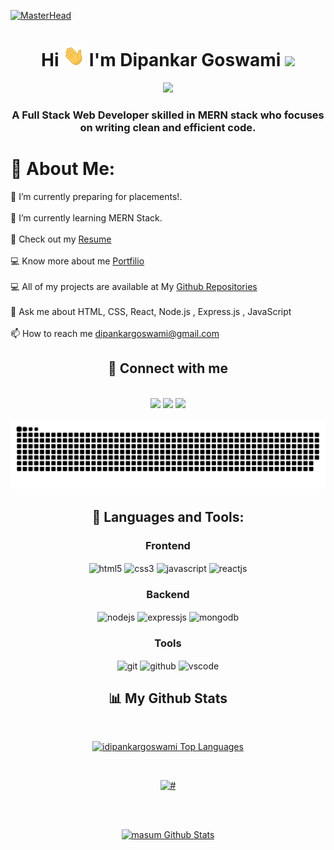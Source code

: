 <!----------------------------------- Banner Section ------------------------------------>

[![MasterHead](https://camo.githubusercontent.com/ba9f3bd30647e352a3f5e1e45eb45c6ec7bad6155cd16aaedf4a426738da0ca5/68747470733a2f2f696e646f616e616c79746963612e636f6d2f7374617469632f696d616765732f62616e6e6572722e676966)](https://idipankargoswami.github.io)

<!----------------------------------- Heading Section ------------------------------------>
<h1 align="center">
    Hi
    <img src="https://raw.githubusercontent.com/ABSphreak/ABSphreak/master/gifs/Hi.gif" width="35">
    I'm Dipankar Goswami
    <img src="https://camo.githubusercontent.com/d3359cb00ab0b5ed8f2e1fe3fceb4fbaf3b614340f8c0db99c17b9f50b351770/68747470733a2f2f656d6f6a69732e736c61636b6d6f6a69732e636f6d2f656d6f6a69732f696d616765732f313533313834393433302f343234362f626c6f622d73756e676c61737365732e6769663f31353331383439343330"
        width="35">
</h1>
<p align="center">
    <a href="">
        <img
            src="https://readme-typing-svg.demolab.com/?lines=Hi! Myself Dipankar Goswami;A Full-Stack%20Web%20Developer 👨🏻‍💻; Curious%20to%20learn%20new%20things !&font=Fira%20Code&center=true&width=440&height=45&color=#7f6ce0&vCenter=true&size=22&pause=1000"></a>
</p>
<!----------------------------------- About Section ------------------------------------>

<h3 align="center">A Full Stack Web Developer skilled in MERN stack who focuses on writing clean and efficient code.
</h3>



<p><img align="right" src="https://www.wingstechsolutions.com/wp-content/uploads/2022/03/full-stack-development.gif"
        alt="" width="55%" /></p>

# 💫 About Me:

🔭 I’m currently preparing for placements!.<br>
<br>🌱 I’m currently learning MERN Stack.<br>
<br>📄 Check out my [Resume]()<br>
<br>💻 Know more about me [Portfilio]()<br>
<br>💻 All of my projects are available at My [Github Repositories]()<br>
<br>💬 Ask me about HTML, CSS, React, Node.js , Express.js , JavaScript<br>
<br>📫 How to reach me dipankargoswami@gmail.com<br>

<!-- Connect with me -->

<h2 align="center">📱 Connect with me</h2>
<br />
<div align="center">
    <a target="_blank" href="#"> <img
            src="https://img.shields.io/badge/LinkedIn-0077B5?style=for-the-badge&logo=linkedin&logoColor=white" /></a>
    <a target="_blank" href="dipankargoswami@1804"><img
            src="https://img.shields.io/badge/Gmail-D14836?style=for-the-badge&logo=gmail&logoColor=white" /></a>
    <a target="_blank" href="https://github.com/idipankargoswami"><img
            src="https://img.shields.io/badge/GitHub-100000?style=for-the-badge&logo=github&logoColor=white" /></a>
</div>
<br />

<img src="https://github.com/1999AZZAR/1999AZZAR/blob/main/resources/img/grid-snake.svg" />
<br />

<!-- Languages and Tools -->


<h2 align="center">🚀 Languages and Tools:</h2>
<!-- <br /> -->
<div align="center">
    <div align="center">
        <h3 align="center">Frontend</h3>
        <img src="https://img.shields.io/badge/html5-%23E34F26.svg?style=for-the-badge&logo=html5&logoColor=white"
            align="center" alt="html5">
        <img src="https://img.shields.io/badge/css3-%231572B6.svg?style=for-the-badge&logo=css3&logoColor=white"
            align="center" alt="css3">
        <img src="https://img.shields.io/badge/javascript-%23323330.svg?style=for-the-badge&logo=javascript&logoColor=%23F7DF1E"
            align="center" alt="javascript">
        <img src="https://img.shields.io/badge/React-20232A?style=for-the-badge&logo=react&logoColor=61DAFB"
            align="center" alt="reactjs" />
        <!-- <img src="https://img.shields.io/badge/Redux-593D88?style=for-the-badge&logo=redux&logoColor=white"
            align="center" alt="redux" /> -->
        <!-- <img src='https://img.shields.io/badge/typescript-%23007ACC.svg?style=for-the-badge&logo=typescript&logoColor=white'
            align='center' alt='typescript' /> -->
        <!-- <img src="https://img.shields.io/badge/Material%20UI-007FFF?style=for-the-badge&logo=mui&logoColor=white"
            align="center" alt="material-ui" /> -->
        <br>
        <!-- <img src='https://img.shields.io/badge/Next-black?style=for-the-badge&logo=next.js&logoColor=white'
            align='center' alt='next' /> -->
        <!-- <img src="https://img.shields.io/badge/chakra ui-%234ED1C5.svg?style=for-the-badge&logo=chakraui&logoColor=white"
            align="center" alt="chakra-ui" />
        <img src="https://img.shields.io/badge/rest api-%23000000.svg?style=for-the-badge&logo=flask&logoColor=white"
            align="center" alt="restapi" />
        <img src="https://img.shields.io/badge/React_Router-CA4245?style=for-the-badge&logo=react-router&logoColor=white"
            align="center" alt="react-router" /> -->
    </div>
    <!-- <br /> -->
    <div align="center">
        <h3 align="center">Backend</h3>
        <img src="https://img.shields.io/badge/Node.js-339933?style=for-the-badge&logo=nodedotjs&logoColor=white"
            align="center" alt="nodejs" />
        <img src="https://img.shields.io/badge/Express.js-000000?style=for-the-badge&logo=express&logoColor=white"
            align="center" alt="expressjs" />
        <img src="https://img.shields.io/badge/MongoDB-4EA94B?style=for-the-badge&logo=mongodb&logoColor=white"
            align="center" alt="mongodb" />
    </div>
    <div align="center">
        <h3 align="center">Tools</h3>
        <!-- <img src="https://img.shields.io/badge/heroku-%23430098.svg?style=for-the-badge&logo=heroku&logoColor=white"
            align="center" alt="git" /> -->
            <!-- <img src="https://img.shields.io/badge/vercel-%23000000.svg?style=for-the-badge&logo=vercel&logoColor=whit"
                align="center" alt="git" /> -->
                <!-- <img src="https://img.shields.io/badge/Postman-FF6C37?style=for-the-badge&logo=postman&logoColor=white"
                    align="center" alt="postman"> -->
                    <!-- <img src="https://img.shields.io/badge/NPM-%23000000.svg?style=for-the-badge&logo=npm&logoColor=white"
                        align="center" alt="npm"> -->
                        <!-- <img src="https://img.shields.io/badge/Slack-4A154B?style=for-the-badge&logo=slack&logoColor=white"
                            align="center" alt="slack" /> -->
        <img src="https://img.shields.io/badge/netlify-%23000000.svg?style=for-the-badge&logo=netlify&logoColor=#00C7B7"
            align="center" alt="git" />
        <img src="https://img.shields.io/badge/GitHub-100000?style=for-the-badge&logo=github&logoColor=white"
            align="center" alt="github" />
        <img src="https://img.shields.io/badge/Visual%20Studio-5C2D91.svg?style=for-the-badge&logo=visual-studio&logoColor=white"
            align="center" alt="vscode" />
        <br />
    </div>
</div>
<!-- my github stats-->

<h2 align="center">📊 My Github Stats</h2>
<br />
<p align="center">
    <a href="https://github.com/idipankargoswami/github-readme-stats"><img alt="idipankargoswami Top Languages"
            src="https://github-readme-stats.vercel.app/api/top-langs/?username=idipankargoswami&langs_count=8&count_private=true&layout=compact&theme=react&hide_border=true&bg_color=0D1117" /></a>
</p>
<br />
<p align="center">
    <a href="https://github.com/idipankargoswami/github-readme-streak-stats">
        <img title="🔥 Get streak stats for your profile at git.io/streak-stats" alt="#"
            src="https://github-readme-streak-stats.herokuapp.com/?user=idipankargoswami&hide_border=true&theme=react&hide_border=true&bg_color=0D1117" />
    </a>
</p>

<br />
<br />
<p align="center">
    <a href="https://github.com/idipankargoswami/github-readme-stats"><img alt="masum Github Stats"
            src="https://github-readme-stats.vercel.app/api?username=idipankargoswami&show_icons=true&locale=en&theme=react&hide_border=true&bg_color=0D1117"
            alt="#" /></a>
</p>
